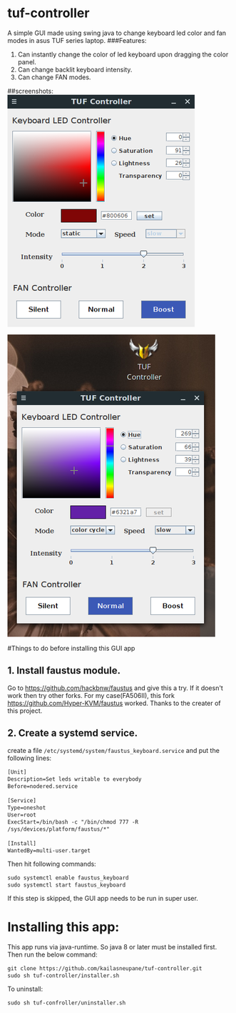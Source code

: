 # tuf-controller
A simple GUI made using swing java to change keyboard led color and fan modes in asus TUF series laptop.
###Features:
1. Can instantly change the color of led keyboard upon dragging the color panel.
2. Can change backlit keyboard intensity.
3. Can change FAN modes.

##screenshots:
![screenshot1](./screenshots/screenshot1.png)

![screenshot3](./screenshots/screenshot3.png)


#Things to do before installing this GUI app
## 1. Install faustus module.
Go to https://github.com/hackbnw/faustus and give this a try. If it doesn't work then try other forks. For my case(FA506II), this fork https://github.com/Hyper-KVM/faustus worked. Thanks to the creater of this project.

## 2. Create a systemd service.
create a file `/etc/systemd/system/faustus_keyboard.service` and put the following lines:
```
[Unit]
Description=Set leds writable to everybody
Before=nodered.service

[Service]
Type=oneshot
User=root
ExecStart=/bin/bash -c "/bin/chmod 777 -R /sys/devices/platform/faustus/*"

[Install]
WantedBy=multi-user.target
```
Then hit following commands:
```
sudo systemctl enable faustus_keyboard
sudo systemctl start faustus_keyboard
```
If this step is skipped, the GUI app needs to be run in super user.

# Installing this app:
This app runs via java-runtime. So java 8 or later must be installed first. Then run the below command:
```
git clone https://github.com/kailasneupane/tuf-controller.git
sudo sh tuf-controller/installer.sh
```
To uninstall:
```
sudo sh tuf-confroller/uninstaller.sh
```
